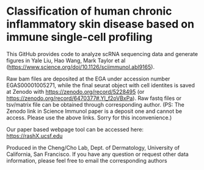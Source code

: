 # Classification of human chronic inflammatory skin disease based on immune single-cell profiling

This GitHub provides code to analyze scRNA sequencing data and generate figures in Yale Liu, Hao Wang, Mark Taylor et al (https://www.science.org/doi/10.1126/sciimmunol.abl9165).

Raw bam files are deposited at the EGA under accession number EGAS00001005271, while the final seurat object with cell identites is saved at Zenodo with https://zenodo.org/record/5228495 (or https://zenodo.org/record/6470377#.Yl_f2oVBxPa). Raw fastq files or tsv/matrix file can be obtained through corresponding author. (PS: The Zenodo link in Science Immunol paper is a deposit one and cannot be access. Please use the above links. Sorry for this inconvenience.)

Our paper based webpage tool can be accessed here: https://rashX.ucsf.edu

Produced in the Cheng/Cho Lab, Dept. of Dermatology, University of California, San Francisco. If you have any question or request other data information, please feel free to email the corresponding authors
